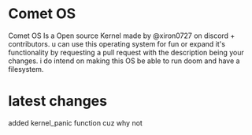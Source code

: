 # Comet OS
Comet OS Is a Open source Kernel made by @xiron0727 on discord + contributors.
u can use this operating system for fun or expand it's functionality by requesting a pull request with the description being your changes.
i do intend on making this OS be able to run doom and have a filesystem.


# latest changes
added kernel_panic function cuz why not
